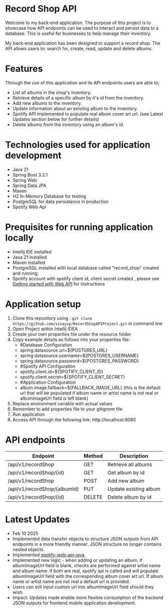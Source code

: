 # Record Shop API

Welcome to my back-end application. The purpose of this project is to showcase how API endpoints can be used to interact and persist data to a database. This is useful for businesses to help manage their inventory. 

My back-end application has been designed to support a record shop. The API allows users to: search for, create, read, update and delete albums.

# Features
Through the use of this application and its API endpoints users are able to;
- List all albums in the shop's inventory.
- Retrieve details of a specific album by it's id from the inventory.
- Add new albums to the inventory.
- Update information about an existing album to the inventory.
- Spotify API implemented to populate real album cover art url. (see Latest Updates section below for further details)
- Delete albums from the inventory using an album's id.

# Technologies used for application development
- Java 21
- Spring Boot 3.2.1
- Spring Web
- Spring Data JPA
- Maven
- H2 In-Memory Database for testing
- PostgreSQL for data persistance in production
- Spotify Web Api 

# Prequisites for running application locally
- Intellij IDE installed
- Java 21 installed
- Maven installed
- PostgreSQL installed with local database called "record_shop" created and running. 
- Spotify account with spotify client id, client secret created , please see [Getting started with Web API]("https://developer.spotify.com/documentation/web-api/tutorials/getting-started") for instructions


# Application setup
1) Clone this repository using : `git clone https://github.com/vinaysp/RecordShopAPIProject.git` in command line
2) Open Project within Intellij IDEA
3) Create your own properties file under the resource folder
4) Copy example details as follows into your properties file:
   - #Database Configuration  
   - spring.datasource.url=${POSTGRES_URL} <br />  
   - spring.datasource.username=${POSTGRES_USERNAME} <br />  
   - spring.datasource.password=${POSTGRES_PASSWORD} <br />  
   - #Spotify API Configuration <br />  
   - spotify.client.id=${SPOTIFY_CLIENT_ID} <br />  
   - spotify.client.secret=${SPOTIFY_CLIENT_SECRET} <br />  
   - #Application Configuration <br />  
   - album.image.fallback=${FALLBACK_IMAGE_URL} (this is the default url that will be populated if album name or artist name is not real or albumImageUrl field is left blank)
5) Replace environment variable with actual values
6) Remember to add properties file to your gitignore file
7) Run application 
8) Access API through the following link: http://localhost:8080

# API endpoints

| Endpoint	| Method |	Description |
|-----------|---------|--------------|
|/api/v1/recordShop|	GET|	Retrieve all albums|
|/api/v1/recordShop/{id}|	GET|	Get album by id|
|/api/v1/recordShop|	POST|	Add new album|
|/api/v1/recordShop/{albumId}|	PUT|	Update existing album|
|/api/v1/recordShop/{id}|	DELETE|	Delete album by id|

# Latest Updates
- Feb 10 2025 
- Implemented data transfer objects to structure JSON outputs from API endpoints in a more friendly manner. JSON structure no longer contains nested objects.
- Implemented [spotify-web-api-java]("https://github.com/spotify-web-api-java/spotify-web-api-java"). 
- Implemented new logic - when adding or updating an album, if albumImageUrl field is blank, checks are performed against artist name and album name. If both are real, spotify api is called and will populate albumImageUrl field with the corresponding album cover art url. If album name or artist name are not real a default url is provided.
- Users can still input custom url into albumImageUrl field should they wish.
- Impact: Updates made enable more flexible consumption of the backend JSON outputs for frontend mobile application development.